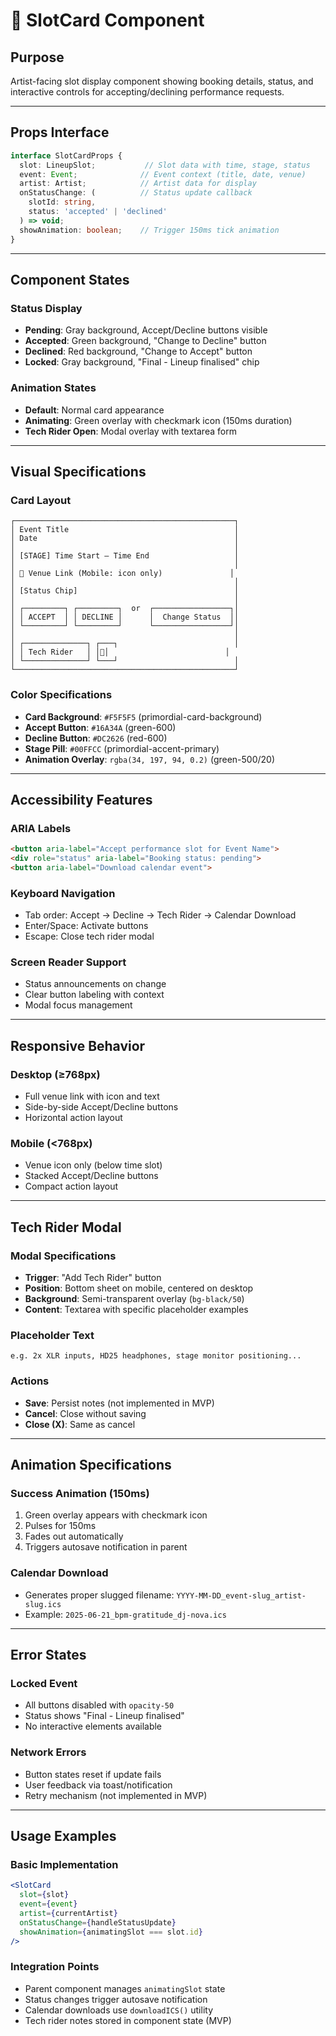 # 🎯 **SlotCard Component**

## **Purpose**
Artist-facing slot display component showing booking details, status, and interactive controls for accepting/declining performance requests.

---

## **Props Interface**

```typescript
interface SlotCardProps {
  slot: LineupSlot;           // Slot data with time, stage, status
  event: Event;              // Event context (title, date, venue)
  artist: Artist;            // Artist data for display
  onStatusChange: (          // Status update callback
    slotId: string, 
    status: 'accepted' | 'declined'
  ) => void;
  showAnimation: boolean;    // Trigger 150ms tick animation
}
```

---

## **Component States**

### **Status Display**
- **Pending**: Gray background, Accept/Decline buttons visible
- **Accepted**: Green background, "Change to Decline" button
- **Declined**: Red background, "Change to Accept" button
- **Locked**: Gray background, "Final - Lineup finalised" chip

### **Animation States**
- **Default**: Normal card appearance
- **Animating**: Green overlay with checkmark icon (150ms duration)
- **Tech Rider Open**: Modal overlay with textarea form

---

## **Visual Specifications**

### **Card Layout**
```
┌─────────────────────────────────────────────────┐
│ Event Title                                     │
│ Date                                            │
│                                                 │
│ [STAGE] Time Start – Time End                   │
│                                                 │
│ 📍 Venue Link (Mobile: icon only)               │
│                                                 │
│ [Status Chip]                                   │
│                                                 │
│ ┌─────────┐ ┌─────────┐  or  ┌─────────────────┐│
│ │ ACCEPT  │ │ DECLINE │      │  Change Status  ││
│ └─────────┘ └─────────┘      └─────────────────┘│
│                                                 │
│ ┌──────────────┐ ┌───┐                          │
│ │ Tech Rider   │ │📄│                          │
│ └──────────────┘ └───┘                          │
└─────────────────────────────────────────────────┘
```

### **Color Specifications**
- **Card Background**: `#F5F5F5` (primordial-card-background)
- **Accept Button**: `#16A34A` (green-600)
- **Decline Button**: `#DC2626` (red-600)
- **Stage Pill**: `#00FFCC` (primordial-accent-primary)
- **Animation Overlay**: `rgba(34, 197, 94, 0.2)` (green-500/20)

---

## **Accessibility Features**

### **ARIA Labels**
```html
<button aria-label="Accept performance slot for Event Name">
<div role="status" aria-label="Booking status: pending">
<button aria-label="Download calendar event">
```

### **Keyboard Navigation**
- Tab order: Accept → Decline → Tech Rider → Calendar Download
- Enter/Space: Activate buttons
- Escape: Close tech rider modal

### **Screen Reader Support**
- Status announcements on change
- Clear button labeling with context
- Modal focus management

---

## **Responsive Behavior**

### **Desktop (≥768px)**
- Full venue link with icon and text
- Side-by-side Accept/Decline buttons
- Horizontal action layout

### **Mobile (<768px)**  
- Venue icon only (below time slot)
- Stacked Accept/Decline buttons
- Compact action layout

---

## **Tech Rider Modal**

### **Modal Specifications**
- **Trigger**: "Add Tech Rider" button
- **Position**: Bottom sheet on mobile, centered on desktop
- **Background**: Semi-transparent overlay (`bg-black/50`)
- **Content**: Textarea with specific placeholder examples

### **Placeholder Text**
```
e.g. 2x XLR inputs, HD25 headphones, stage monitor positioning...
```

### **Actions**
- **Save**: Persist notes (not implemented in MVP)
- **Cancel**: Close without saving
- **Close (X)**: Same as cancel

---

## **Animation Specifications**

### **Success Animation (150ms)**
1. Green overlay appears with checkmark icon
2. Pulses for 150ms
3. Fades out automatically
4. Triggers autosave notification in parent

### **Calendar Download**
- Generates proper slugged filename: `YYYY-MM-DD_event-slug_artist-slug.ics`
- Example: `2025-06-21_bpm-gratitude_dj-nova.ics`

---

## **Error States**

### **Locked Event**
- All buttons disabled with `opacity-50`
- Status shows "Final - Lineup finalised"
- No interactive elements available

### **Network Errors**
- Button states reset if update fails
- User feedback via toast/notification
- Retry mechanism (not implemented in MVP)

---

## **Usage Examples**

### **Basic Implementation**
```jsx
<SlotCard
  slot={slot}
  event={event}  
  artist={currentArtist}
  onStatusChange={handleStatusUpdate}
  showAnimation={animatingSlot === slot.id}
/>
```

### **Integration Points**
- Parent component manages `animatingSlot` state
- Status changes trigger autosave notification
- Calendar downloads use `downloadICS()` utility
- Tech rider notes stored in component state (MVP) 
